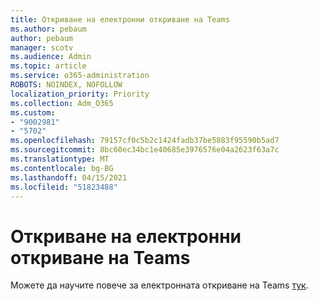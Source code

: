 ```yaml
---
title: Откриване на електронни откриване на Teams
ms.author: pebaum
author: pebaum
manager: scotv
ms.audience: Admin
ms.topic: article
ms.service: o365-administration
ROBOTS: NOINDEX, NOFOLLOW
localization_priority: Priority
ms.collection: Adm_O365
ms.custom:
- "9002981"
- "5702"
ms.openlocfilehash: 79157cf0c5b2c1424fadb37be5883f95590b5ad7
ms.sourcegitcommit: 8bc60ec34bc1e40685e3976576e04a2623f63a7c
ms.translationtype: MT
ms.contentlocale: bg-BG
ms.lasthandoff: 04/15/2021
ms.locfileid: "51823488"
---
```

# <a name="teams-ediscovery"></a>Откриване на електронни откриване на Teams

Можете да научите повече за електронната откриване на Teams [тук](https://docs.microsoft.com/microsoftteams/ediscovery-investigation).
